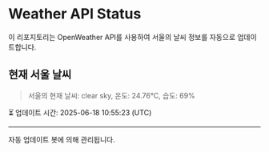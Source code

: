 
# Weather API Status

이 리포지토리는 OpenWeather API를 사용하여 서울의 날씨 정보를 자동으로 업데이트합니다.

## 현재 서울 날씨
> 서울의 현재 날씨: clear sky, 온도: 24.76°C, 습도: 69%

⏳ 업데이트 시간: 2025-06-18 10:55:23 (UTC)

---
자동 업데이트 봇에 의해 관리됩니다.
